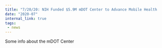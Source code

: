 ```yaml
---
title: "7/20/20: NIH Funded $5.9M mDOT Center to Advance Mobile Health Research"
date: "2020-07"
internal_link: true
tags:
 - news
---
```

Some info about the mDOT Center
